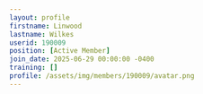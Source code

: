 ```yaml
---
layout: profile
firstname: Linwood
lastname: Wilkes
userid: 190009
position: [Active Member]
join_date: 2025-06-29 00:00:00 -0400
training: []
profile: /assets/img/members/190009/avatar.png
---
```

